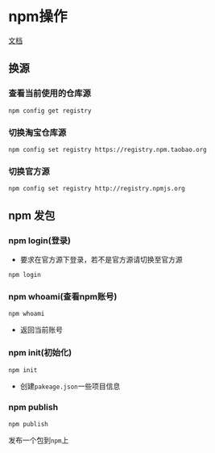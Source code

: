 # npm操作

[文档](https://www.npmjs.cn/)

## 换源

### 查看当前使用的仓库源
`npm config get registry`

### 切换淘宝仓库源
`npm config set registry https://registry.npm.taobao.org`

### 切换官方源
`npm config set registry http://registry.npmjs.org`

## npm 发包

### npm login(登录)

+ 要求在官方源下登录，若不是官方源请切换至官方源

`npm login`

### npm whoami(查看npm账号)

`npm whoami`

+ 返回当前账号

### npm init(初始化)

`npm init`

+ 创建`pakeage.json`一些项目信息

### npm publish

`npm publish`

发布一个包到`npm`上
